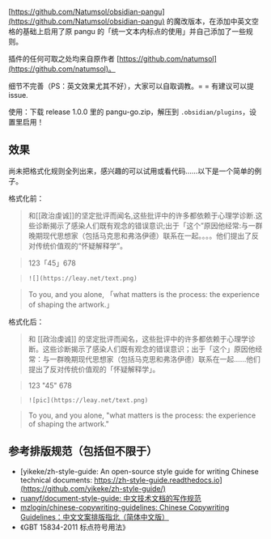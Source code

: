 [https://github.com/Natumsol/obsidian-pangu](https://github.com/Natumsol/obsidian-pangu) 的魔改版本，在添加中英文空格的基础上启用了原 pangu 的「统一文本内标点的使用」并自己添加了一些规则。

插件的任何可取之处均来自原作者 [https://github.com/natumsol](https://github.com/natumsol)。

细节不完善（PS：英文效果尤其不好），大家可以自取调教。= = 有建议可以提 issue.

使用：下载 release 1.0.0 里的 pangu-go.zip，解压到 `.obsidian/plugins`，设置里启用！

## 效果

尚未把格式化规则全列出来，感兴趣的可以试用或看代码……以下是一个简单的例子。

格式化前：

> 和[[政治虔诚]]的坚定批评而闻名,这些批评中的许多都依赖于心理学诊断.这些诊断揭示了感染人们既有观念的错误意识;出于「这个”原因他经常:与一群晚期现代思想家（包括马克思和弗洛伊德）联系在一起。。。。他们提出了反对传统价值观的“怀疑解释学”。

> 123「45」678

> `![](https://leay.net/text.png)`

> To you, and you alone, 「what matters is the process: the experience of shaping the artwork.」

格式化后：

> 和 [[政治虔诚]] 的坚定批评而闻名，这些批评中的许多都依赖于心理学诊断。这些诊断揭示了感染人们既有观念的错误意识；出于「这个」原因他经常：与一群晚期现代思想家（包括马克思和弗洛伊德）联系在一起……他们提出了反对传统价值观的「怀疑解释学」。

> 123 "45" 678

> `![pic](https://leay.net/text.png)`

> To you, and you alone, "what matters is the process: the experience of shaping the artwork."



## 参考排版规范（包括但不限于）

- [yikeke/zh-style-guide: An open-source style guide for writing Chinese technical documents: https://zh-style-guide.readthedocs.io](https://github.com/yikeke/zh-style-guide/)
- [ruanyf/document-style-guide: 中文技术文档的写作规范](https://github.com/ruanyf/document-style-guide)
- [mzlogin/chinese-copywriting-guidelines: Chinese Copywriting Guidelines：中文文案排版指北（简体中文版）](https://github.com/mzlogin/chinese-copywriting-guidelines)
- 《GBT 15834-2011  标点符号用法》
